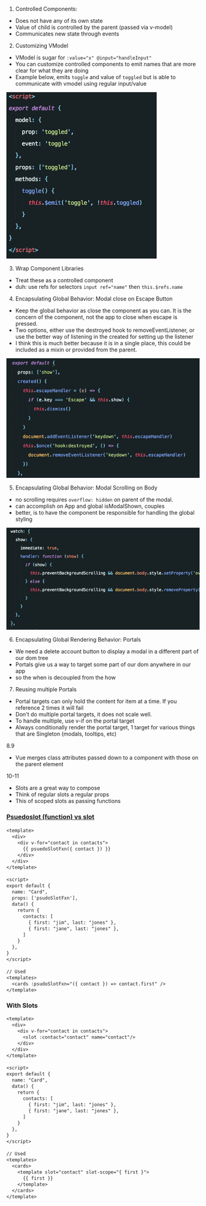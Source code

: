 1. Controlled Components:
 - Does not have any of its own state
 - Value of child is controlled by the parent (passed via v-model)
 - Communicates new state through events

2. Customizing VModel
 - VModel is sugar for `:value="x" @input="handleInput"`
 - You can customize controlled components to emit names that are more clear for what they are doing
 - Example below, emits `toggle` and value of `toggled` but is able to communicate with vmodel using regular input/value

![Customizing VModel](./images/02_customizing_vmodel.png)

3. Wrap Component Libraries
 - Treat these as a controlled component
 - duh: use refs for selectors `input ref="name"` then `this.$refs.name`

4. Encapsulating Global Behavior: Modal close on Escape Button
 - Keep the global behavior as close the component as you can.  It is the concern of the component, not the app to close when escape is pressed.
 - Two options, either use the destroyed hook to removeEventListener, or use the better way of listening  in the created for setting up the listener
 - I think this is much better because it is in a single place, this could be included as a mixin or provided from the parent.

![With Called Destroyed Hooks](./images/04_global_event_cleanup_using_once_hook_destroyed.png)

5. Encapsulating Global Behavior: Modal Scrolling on Body
 - no scrolling requires `overflow: hidden` on parent of the modal.
 - can accomplish on App and global isModalShown, couples
 - better, is to have the component be responsible for handling the global styling

![With Watcher](./images/05_global_style_cleanup_in_watcher.png)

6. Encapsulating Global Rendering Behavior: Portals
 - We need a delete account button to display a modal in a different part of our dom tree
 - Portals give us a way to target some part of our dom anywhere in our app
 - so the when is decoupled from the how

7. Reusing multiple Portals
 - Portal targets can only hold the content for item at a time.  If you reference 2 times it will fail
 - Don't do multiple portal targets, it does not scale well.
 - To handle multiple, use v-if on the portal target
 - Always conditionally render the portal target, 1 target for various things that are Singleton (modals, tooltips, etc)

8.9
 - Vue merges class attributes passed down to a component with those on the parent element

10-11
 - Slots are a great way to compose
 - Think of regular slots a regular props
 - This of scoped slots as passing functions

### [Psuedoslot (function) vs slot](https://codesandbox.io/s/72vq6w35w1)
```
<template>
  <div>
    <div v-for="contact in contacts">
      {{ psuedoSlotFxn({ contact }) }}
    </div>
  </div>
</template>

<script>
export default {
  name: "Card",
  props: ['psudoSlotFxn'],
  data() {
    return {
      contacts: [
        { first: "jim", last: "jones" },
        { first: "jane", last: "jones" },
      ]
    }
  },
}
</script>

// Used
<templates>
  <cards :psudoSlotFxn="({ contact }) => contact.first" />
</template>
```

### With Slots
```
<template>
  <div>
    <div v-for="contact in contacts">
      <slot :contact="contact" name="contact"/>
    </div>
  </div>
</template>

<script>
export default {
  name: "Card",
  data() {
    return {
      contacts: [
        { first: "jim", last: "jones" },
        { first: "jane", last: "jones" },
      ]
    }
  },
}
</script>

// Used
<templates>
  <cards>
    <template slot="contact" slot-scope="{ first }">
      {{ first }}
    </template>
  </cards>
</template>
```

